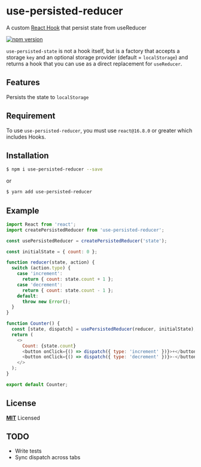 # use-persisted-reducer

A custom [React Hook](https://reactjs.org/docs/hooks-overview.html) that persist state from useReducer

[![npm version](https://badge.fury.io/js/use-persisted-reducer.svg)](https://badge.fury.io/js/use-persisted-reducer)

`use-persisted-state` is not a hook itself, but is a factory that accepts a storage `key`
and an optional storage provider (default = `localStorage`) and returns a hook
that you can use as a direct replacement for `useReducer`.

## Features

Persists the state to `localStorage`

## Requirement

To use `use-persisted-reducer`, you must use `react@16.8.0` or greater which includes Hooks.

## Installation

```sh
$ npm i use-persisted-reducer --save
```

or

```sh
$ yarn add use-persisted-reducer
```

## Example

```js
import React from 'react';
import createPersistedReducer from 'use-persisted-reducer';

const usePersistedReducer = createPersistedReducer('state');

const initialState = { count: 0 };

function reducer(state, action) {
  switch (action.type) {
    case 'increment':
      return { count: state.count + 1 };
    case 'decrement':
      return { count: state.count - 1 };
    default:
      throw new Error();
  }
}

function Counter() {
  const [state, dispatch] = usePersistedReducer(reducer, initialState);
  return (
    <>
      Count: {state.count}
      <button onClick={() => dispatch({ type: 'increment' })}>+</button>
      <button onClick={() => dispatch({ type: 'decrement' })}>-</button>
    </>
  );
}

export default Counter;
```

## License

**[MIT](LICENSE)** Licensed

## TODO

- Write tests
- Sync dispatch across tabs
